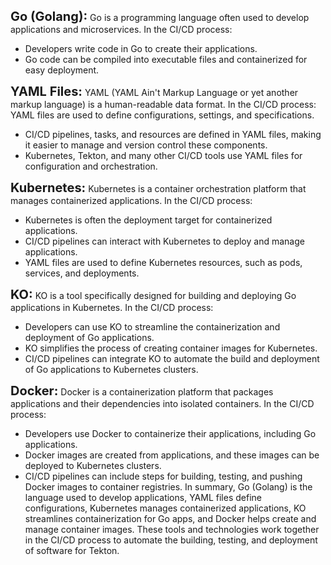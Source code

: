 <span style="font-size: 20px;">**Go (Golang):**</span>
Go is a programming language often used to develop applications and microservices. In the CI/CD process:
* Developers write code in Go to create their applications.
* Go code can be compiled into executable files and containerized for easy deployment.

<span style="font-size: 20px;">**YAML Files:**</span>
YAML (YAML Ain't Markup Language or yet another markup language) is a human-readable data format. In the CI/CD process:
YAML files are used to define configurations, settings, and specifications.
* CI/CD pipelines, tasks, and resources are defined in YAML files, making it easier to manage and version control these components.
* Kubernetes, Tekton, and many other CI/CD tools use YAML files for configuration and orchestration.

<span style="font-size: 20px;">**Kubernetes:**</span>
Kubernetes is a container orchestration platform that manages containerized applications. In the CI/CD process:
* Kubernetes is often the deployment target for containerized applications.
* CI/CD pipelines can interact with Kubernetes to deploy and manage applications.
* YAML files are used to define Kubernetes resources, such as pods, services, and deployments.

<span style="font-size: 20px;">**KO:**</span>
KO is a tool specifically designed for building and deploying Go applications in Kubernetes. In the CI/CD process:
* Developers can use KO to streamline the containerization and deployment of Go applications.
* KO simplifies the process of creating container images for Kubernetes.
* CI/CD pipelines can integrate KO to automate the build and deployment of Go applications to Kubernetes clusters.

<span style="font-size: 20px;">**Docker:**</span>
Docker is a containerization platform that packages applications and their dependencies into isolated containers. In the CI/CD process:
* Developers use Docker to containerize their applications, including Go applications.
* Docker images are created from applications, and these images can be deployed to Kubernetes clusters.
* CI/CD pipelines can include steps for building, testing, and pushing Docker images to container registries.
In summary, Go (Golang) is the language used to develop applications, YAML files define configurations, Kubernetes manages containerized applications, KO streamlines containerization for Go apps, and Docker helps create and manage container images. These tools and technologies work together in the CI/CD process to automate the building, testing, and deployment of software for Tekton.
